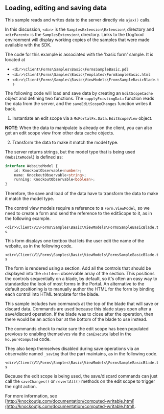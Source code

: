 
## Loading, editing and saving data

This sample reads and writes data to the server directly via `ajax()` calls. 

In this discussion, `<dir>` is the `SamplesExtension\Extension\` directory and  `<dirParent>` is the `SamplesExtension\` directory. Links to the Dogfood environment will display working copies of the samples that were made available with the SDK.

The code for this example is associated with the 'basic form' sample. It is located at 
* `<dir>\Client\Forms\Samples\Basic\FormsSampleBasic.pdl`
* `<dir>\Client\Forms\Samples\Basic\Templates\FormSampleBasic.html`
* `<dir>\Client\Forms\Samples\Basic\ViewModels\FromsSampleBasicBlade.ts`

The following code will load and save data by creating an `EditScopeCache` object and defining two functions. The `supplyExistingData` function reads the data from the server, and the `saveEditScopeChanges` function writes it back.

1. Instantiate an edit scope via a `MsPortalFx.Data.EditScopeView` object. 

**NOTE**: When the data to manipulate is already on the client, you can also get an edit scope view from other data cache objects.

<!--
{"gitdown": "include-section", "file":"../Samples/SamplesExtension/Extension/Client/V1/Forms/Samples/Basic/ViewModels/FormsSampleBasicBlade.ts", "section": "forms#editScopeCache"}
-->

2. Transform the data to make it match the model type.

The server returns strings, but the model type that is being used  (`WebsiteModel`) is defined as:

```ts
interface WebsiteModel {
    id: KnockoutObservable<number>;
    name: KnockoutObservable<string>;
    running: KnockoutObservable<boolean>;
}
```

Therefore, the save and load of the data have to transform the data to make it match the model type.

<!-- TODO: Determine whether `Form.ViewModel` is an optional field. -->
The control view models require a reference to a `Form.ViewModel`, so we need to create a form and send the reference to the editScope to it, as in the following example.

`<dir>\Client\V1\Forms\Samples\Basic\ViewModels\FormsSampleBasicBlade.ts`
<!--
{"gitdown": "include-section", "file":"../Samples/SamplesExtension/Extension/Client/V1/Forms/Samples/Basic/ViewModels/FormsSampleBasicBlade.ts", "section": "forms#formViewModel"}
-->

This form displays one textbox that lets the user edit the name of the website, as in the following code.

`<dir>\Client\V1\Forms\Samples\Basic\ViewModels\FormsSampleBasicBlade.ts`
<!--
{"gitdown": "include-section", "file":"../Samples/SamplesExtension/Extension/Client/V1/Forms/Samples/Basic/ViewModels/FormsSampleBasicBlade.ts", "section": "forms#controls"}
-->

The form is rendered using a section. Add all the controls that should be displayed into the `children` observable array of the section. This positions the controls sequentially on a blade, by default, so it's often an easy way to standardize the look of most forms in the Portal. An alternative to the default positioning is to manually author the HTML for the form by binding each control into HTML template for the blade.

This sample includes two commands at the top of the blade that will save or discard data. Commands are used because this blade stays open after a save/discard operation. If the blade was to close after the operation, then there would be an action bar at the bottom of the blade to use instead. 

The commands check to make sure the edit scope has been populated previous to enabling themselves via the `canExecute` label in the `ko.pureComputed` code.
<!-- TODO: Determine whether this is a label, a case, or a method. --> 
They also keep themselves disabled during save operations via an observable named `_saving` that the part maintains, as in the following code.

`<dir>\Client\V1\Forms\Samples\Basic\ViewModels\FormsSampleBasicBlade.ts`

<!--
{"gitdown": "include-section", "file":"../Samples/SamplesExtension/Extension/Client/V1/Forms/Samples/Basic/ViewModels/FormsSampleBasicBlade.ts", "section": "forms#commands"}
-->

Because the edit scope is being used, the save/discard commands can just call the `saveChanges()` or `revertAll()` methods on the edit scope to trigger the right action.

For more information, see [http://knockoutjs.com/documentation/computed-writable.html](http://knockoutjs.com/documentation/computed-writable.html).